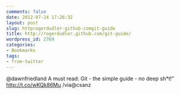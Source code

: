 ```yaml
---
comments: false
date: 2012-07-24 17:26:32
layout: post
slug: httprogerdudler-github-comgit-guide
title: http://rogerdudler.github.com/git-guide/
wordpress_id: 2769
categories:
- Bookmarks
tags:
- from-twitter
---
```


@dawnfriedland A must read: Git - the simple guide - no deep sh*t!” http://t.co/wKQk86Mu /via@csanz
